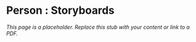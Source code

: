 #    Person  : Storyboards

_This page is a placeholder. Replace this stub with your content or link to a PDF._
